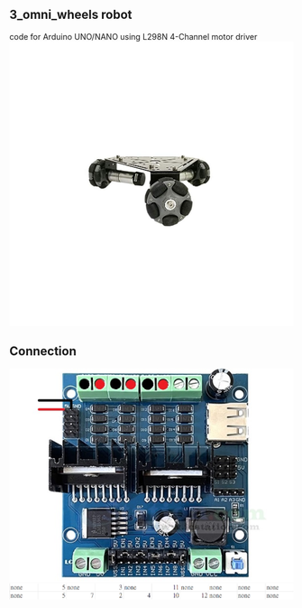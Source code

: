 ## 3_omni_wheels robot 
code for Arduino UNO/NANO
using L298N 4-Channel motor driver
![image](https://github.com/ARRRsunny/3-omni-wheels-car/blob/main/3_wheel_robot.jpg)
## Connection
![image](https://github.com/ARRRsunny/3-omni-wheels-car/blob/main/motordriver.jpg)
![image](https://github.com/ARRRsunny/3-omni-wheels-car/blob/main/pin.png)
